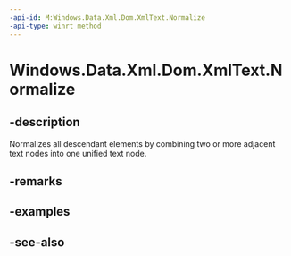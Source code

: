 ----api-id: M:Windows.Data.Xml.Dom.XmlText.Normalize
-api-type: winrt method
---<!-- Method syntaxpublic void Normalize()--># Windows.Data.Xml.Dom.XmlText.Normalize## -descriptionNormalizes all descendant elements by combining two or more adjacent text nodes into one unified text node.## -remarks## -examples## -see-also